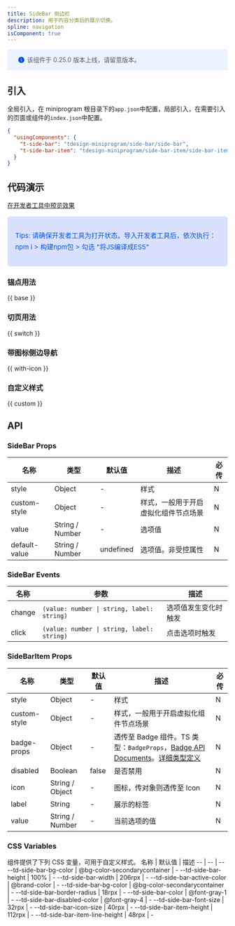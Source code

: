 ```yaml
---
title: SideBar 侧边栏
description: 用于内容分类后的展示切换。
spline: navigation
isComponent: true
---
```


<div style="background: #ecf2fe; display: flex; align-items: center; line-height: 20px; padding: 14px 24px; border-radius: 3px; color: #555a65">
  <svg fill="none" viewBox="0 0 16 16" width="16px" height="16px" style="margin-right: 5px">
    <path fill="#0052d9" d="M8 15A7 7 0 108 1a7 7 0 000 14zM7.4 4h1.2v1.2H7.4V4zm.1 2.5h1V12h-1V6.5z" fillOpacity="0.9"></path>
  </svg>
  该组件于 0.25.0 版本上线，请留意版本。
</div>

## 引入

全局引入，在 miniprogram 根目录下的`app.json`中配置，局部引入，在需要引入的页面或组件的`index.json`中配置。

```json
{
  "usingComponents": {
    "t-side-bar": "tdesign-miniprogram/side-bar/side-bar",
    "t-side-bar-item": "tdesign-miniprogram/side-bar-item/side-bar-item",
  }
}
```

## 代码演示

<a href="https://developers.weixin.qq.com/s/fL9gNim87GSp" title="在开发者工具中预览效果" target="_blank" rel="noopener noreferrer"> 在开发者工具中预览效果 </a>

<blockquote style="background-color: #d9e1ff; font-size: 15px; line-height: 26px;margin: 16px 0 0;padding: 16px; border-radius: 6px; color: #0052d9" >
<p>Tips: 请确保开发者工具为打开状态。导入开发者工具后，依次执行：npm i > 构建npm包 > 勾选 "将JS编译成ES5"</p>
</blockquote>

### 锚点用法

{{ base }}

### 切页用法

{{ switch }}

### 带图标侧边导航

{{ with-icon }}

### 自定义样式

{{ custom }}

## API

### SideBar Props

名称 | 类型 | 默认值 | 描述 | 必传
-- | -- | -- | -- | --
style | Object | - | 样式 | N
custom-style | Object | - | 样式，一般用于开启虚拟化组件节点场景 | N
value | String / Number | - | 选项值 | N
default-value | String / Number | undefined | 选项值。非受控属性 | N

### SideBar Events

名称 | 参数 | 描述
-- | -- | --
change | `(value: number \| string, label: string)` | 选项值发生变化时触发
click | `(value: number \| string, label: string)` | 点击选项时触发


### SideBarItem Props

名称 | 类型 | 默认值 | 描述 | 必传
-- | -- | -- | -- | --
style | Object | - | 样式 | N
custom-style | Object | - | 样式，一般用于开启虚拟化组件节点场景 | N
badge-props | Object | - | 透传至 Badge 组件。TS 类型：`BadgeProps`，[Badge API Documents](./badge?tab=api)。[详细类型定义](https://github.com/Tencent/tdesign-miniprogram/tree/develop/src/side-bar-item/type.ts) | N
disabled | Boolean | false | 是否禁用 | N
icon | String / Object | - | 图标，传对象则透传至 Icon | N
label | String | - | 展示的标签 | N
value | String / Number | - | 当前选项的值 | N

### CSS Variables

组件提供了下列 CSS 变量，可用于自定义样式。
名称 | 默认值 | 描述
-- | -- | --
--td-side-bar-bg-color | @bg-color-secondarycontainer | -
--td-side-bar-height | 100% | -
--td-side-bar-width | 206rpx | -
--td-side-bar-active-color | @brand-color | -
--td-side-bar-bg-color | @bg-color-secondarycontainer | -
--td-side-bar-border-radius | 18rpx | -
--td-side-bar-color | @font-gray-1 | -
--td-side-bar-disabled-color | @font-gray-4 | -
--td-side-bar-font-size | 32rpx | -
--td-side-bar-icon-size | 40rpx | -
--td-side-bar-item-height | 112rpx | -
--td-side-bar-item-line-height | 48rpx | -

